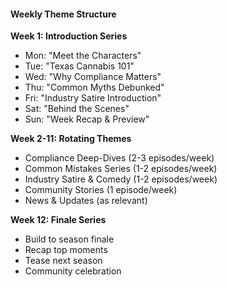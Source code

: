 #### Weekly Theme Structure

**Week 1: Introduction Series**
- Mon: "Meet the Characters"
- Tue: "Texas Cannabis 101"
- Wed: "Why Compliance Matters"
- Thu: "Common Myths Debunked"
- Fri: "Industry Satire Introduction"
- Sat: "Behind the Scenes"
- Sun: "Week Recap & Preview"

**Week 2-11: Rotating Themes**
- Compliance Deep-Dives (2-3 episodes/week)
- Common Mistakes Series (1-2 episodes/week)
- Industry Satire & Comedy (1-2 episodes/week)
- Community Stories (1 episode/week)
- News & Updates (as relevant)

**Week 12: Finale Series**
- Build to season finale
- Recap top moments
- Tease next season
- Community celebration
